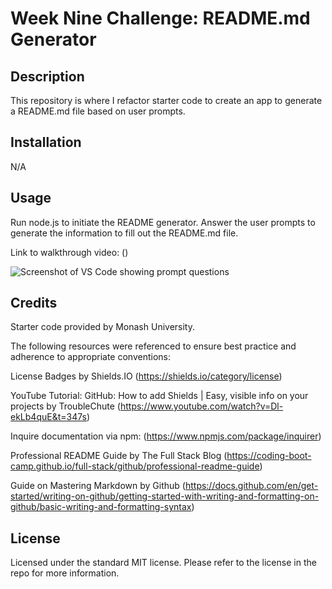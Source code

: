 # Week Nine Challenge: README.md Generator

## Description

This repository is where I refactor starter code to create an app to generate a README.md file based on user prompts.

## Installation

N/A

## Usage

Run node.js to initiate the README generator. Answer the user prompts to generate the information to fill out the README.md file.

Link to walkthrough video: ()

![Screenshot of VS Code showing prompt questions](/week-9/readme-generator/assets/images/readme-screenshot.jpg)

## Credits

Starter code provided by Monash University.

The following resources were referenced to ensure best practice and adherence to appropriate conventions:

License Badges by Shields.IO (https://shields.io/category/license)

YouTube Tutorial: GitHub: How to add Shields | Easy, visible info on your projects by TroubleChute (https://www.youtube.com/watch?v=Dl-ekLb4quE&t=347s)

Inquire documentation via npm: (https://www.npmjs.com/package/inquirer) 

Professional README Guide by The Full Stack Blog (https://coding-boot-camp.github.io/full-stack/github/professional-readme-guide)

Guide on Mastering Markdown by Github (https://docs.github.com/en/get-started/writing-on-github/getting-started-with-writing-and-formatting-on-github/basic-writing-and-formatting-syntax)


## License

Licensed under the standard MIT license. Please refer to the license in the repo for more information.